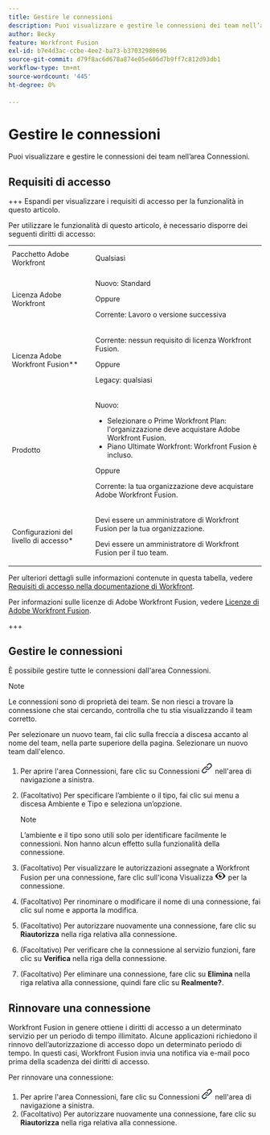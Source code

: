 ```yaml
---
title: Gestire le connessioni
description: Puoi visualizzare e gestire le connessioni dei team nell’area Connessioni.
author: Becky
feature: Workfront Fusion
exl-id: b7e4d3ac-ccbe-4ee2-ba73-b37032980696
source-git-commit: d79f8ac6d678a874e05e606d7b9ff7c812d93db1
workflow-type: tm+mt
source-wordcount: '445'
ht-degree: 0%

---
```


# Gestire le connessioni

Puoi visualizzare e gestire le connessioni dei team nell’area Connessioni.

## Requisiti di accesso

+++ Espandi per visualizzare i requisiti di accesso per la funzionalità in questo articolo.

Per utilizzare le funzionalità di questo articolo, è necessario disporre dei seguenti diritti di accesso:

<table style="table-layout:auto">
 <col> 
 <col> 
 <tbody> 
  <tr> 
   <td role="rowheader">Pacchetto Adobe Workfront 
   <td> <p>Qualsiasi</p> </td> 
  </tr> 
  <tr data-mc-conditions=""> 
   <td role="rowheader">Licenza Adobe Workfront</td> 
   <td> <p>Nuovo: Standard</p><p>Oppure</p><p>Corrente: Lavoro o versione successiva</p> </td> 
  </tr> 
  <tr> 
   <td role="rowheader">Licenza Adobe Workfront Fusion**</td> 
   <td>
   <p>Corrente: nessun requisito di licenza Workfront Fusion.</p>
   <p>Oppure</p>
   <p>Legacy: qualsiasi </p>
   </td> 
  </tr> 
  <tr> 
   <td role="rowheader">Prodotto</td> 
   <td>
   <p>Nuovo:</p> <ul><li>Selezionare o Prime Workfront Plan: l'organizzazione deve acquistare Adobe Workfront Fusion.</li><li>Piano Ultimate Workfront: Workfront Fusion è incluso.</li></ul>
   <p>Oppure</p>
   <p>Corrente: la tua organizzazione deve acquistare Adobe Workfront Fusion.</p>
   </td> 
  </tr>
  <tr data-mc-conditions=""> 
   <td role="rowheader">Configurazioni del livello di accesso*</td> 
   <td> 
     <p>Devi essere un amministratore di Workfront Fusion per la tua organizzazione.</p>
     <p>Devi essere un amministratore di Workfront Fusion per il tuo team.</p>
   </td> 
  </tr> 
   </td> 
  </tr> 
 </tbody> 
</table>

Per ulteriori dettagli sulle informazioni contenute in questa tabella, vedere [Requisiti di accesso nella documentazione di Workfront](/help/workfront-fusion/references/licenses-and-roles/access-level-requirements-in-documentation.md).

Per informazioni sulle licenze di Adobe Workfront Fusion, vedere [Licenze di Adobe Workfront Fusion](/help/workfront-fusion/set-up-and-manage-workfront-fusion/licensing-operations-overview/license-automation-vs-integration.md).

+++

## Gestire le connessioni

È possibile gestire tutte le connessioni dall&#39;area Connessioni.

>[!NOTE]
>
>Le connessioni sono di proprietà dei team. Se non riesci a trovare la connessione che stai cercando, controlla che tu stia visualizzando il team corretto.
>
>Per selezionare un nuovo team, fai clic sulla freccia a discesa accanto al nome del team, nella parte superiore della pagina. Selezionare un nuovo team dall&#39;elenco.

1. Per aprire l&#39;area Connessioni, fare clic su Connessioni ![icona Connessioni](assets/connections-icon.png) nell&#39;area di navigazione a sinistra.
1. (Facoltativo) Per specificare l’ambiente o il tipo, fai clic sui menu a discesa Ambiente e Tipo e seleziona un’opzione.

   >[!NOTE]
   >
   >L’ambiente e il tipo sono utili solo per identificare facilmente le connessioni. Non hanno alcun effetto sulla funzionalità della connessione.

1. (Facoltativo) Per visualizzare le autorizzazioni assegnate a Workfront Fusion per una connessione, fare clic sull&#39;icona Visualizza ![Visualizza autorizzazioni di connessione](assets/view-connection-permissions.png) per la connessione.
1. (Facoltativo) Per rinominare o modificare il nome di una connessione, fai clic sul nome e apporta la modifica.
1. (Facoltativo) Per autorizzare nuovamente una connessione, fare clic su **Riautorizza** nella riga relativa alla connessione.
1. (Facoltativo) Per verificare che la connessione al servizio funzioni, fare clic su **Verifica** nella riga della connessione.
1. (Facoltativo) Per eliminare una connessione, fare clic su **Elimina** nella riga relativa alla connessione, quindi fare clic su **Realmente?**.

## Rinnovare una connessione

Workfront Fusion in genere ottiene i diritti di accesso a un determinato servizio per un periodo di tempo illimitato. Alcune applicazioni richiedono il rinnovo dell’autorizzazione di accesso dopo un determinato periodo di tempo. In questi casi, Workfront Fusion invia una notifica via e-mail poco prima della scadenza dei diritti di accesso.

Per rinnovare una connessione:

1. Per aprire l&#39;area Connessioni, fare clic su Connessioni ![icona Connessioni](assets/connections-icon.png) nell&#39;area di navigazione a sinistra.
1. (Facoltativo) Per autorizzare nuovamente una connessione, fare clic su **Riautorizza** nella riga relativa alla connessione.
